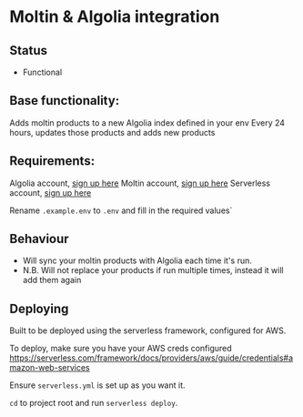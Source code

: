 # Moltin & Algolia integration

## Status
- Functional

## Base functionality:
Adds moltin products to a new Algolia index defined in your env
Every 24 hours, updates those products and adds new products

## Requirements:
Algolia account, [sign up here](https://www.algolia.com/users/sign_up)
Moltin account, [sign up here](https://accounts.moltin.com/register)
Serverless account, [sign up here](https://dashboard.serverless.com/)

Rename `.example.env` to `.env` and fill in the required values`

## Behaviour
- Will sync your moltin products with Algolia each time it's run.
- N.B. Will not replace your products if run multiple times, instead it will add them again

## Deploying
Built to be deployed using the serverless framework, configured for AWS.

To deploy, make sure you have your AWS creds configured https://serverless.com/framework/docs/providers/aws/guide/credentials#amazon-web-services

Ensure `serverless.yml` is set up as you want it.

`cd` to project root and run `serverless deploy`.
